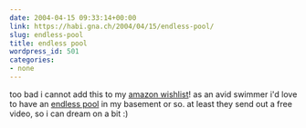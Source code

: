 ```yaml
---
date: 2004-04-15 09:33:14+00:00
link: https://habi.gna.ch/2004/04/15/endless-pool/
slug: endless-pool
title: endless pool
wordpress_id: 501
categories:
- none
---
```


too bad i cannot add this to my [amazon wishlist](https://amazon.com/gp/registry/18WMBOFMWI1DN/102-0600426-9323320)!
as an avid swimmer i'd love to have an [endless pool](http://www.endlesspools.com/index.html ) in my basement or so. at least they send out a free video, so i can dream on a bit :)
